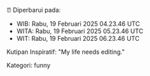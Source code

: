 ⏰ Diperbarui pada:
- WIB: Rabu, 19 Februari 2025 04.23.46 UTC
- WITA: Rabu, 19 Februari 2025 05.23.46 UTC
- WIT: Rabu, 19 Februari 2025 06.23.46 UTC

Kutipan Inspiratif:
"My life needs editing."


Kategori: funny

